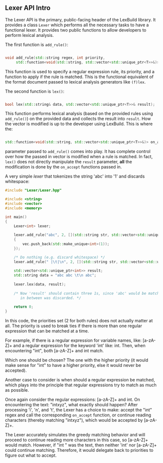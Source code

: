 ## Lexer API Intro

The Lexer API is the primary, public-facing header of the LexBuild library. It provides a class `Lexer` which performs all the necessary
tasks to have a functional lexer. It provides two public functions to allow developers to perform lexical analysis.

The first function is `add_rule()`:

```cpp

void add_rule(std::string regex, int priority,
	 std::function<void(std::string, std::vector<std::unique_ptr<T>>&)> on_accept);

```
This function is used to specify a regular expression rule, its priority, and a function to apply if the rule is matched. This is the
functional equivalent of the format document passed to lexical analysis generators like `(f)lex`.

The second function is `lex()`:

```cpp

bool lex(std::string& data, std::vector<std::unique_ptr<T>>& result);

```
This function performs lexical analysis (based on the provided rules using `add_rule()`) on the provided data and collects the result into
`result`. How the vector is modified is up to the developer using LexBuild. This is where the:

```cpp

std::function<void(std::string, std::vector<std::unique_ptr<T>>&)> on_accept

```

parameter passed to `add_rule()` comes into play. It has complete control over how the passed in vector is modified when a rule is matched.
In fact, `lex()` does not directly manipulate the `result` parameter, **all** the modification is done by the `on_accept` functions passed 
in.

A very simple *lexer* that tokenizes the string 'abc' into '1' and discards whitespace:

```cpp
#include "Lexer/Lexer.hpp"

#include <string>
#include <vector>
#include <memory>

int main()
{
    Lexer<int> lexer;
    
    lexer.add_rule("abc", 2, [](std::string str, std::vector<std::unique_ptr<int>>& vec) -> void
    {
        vec.push_back(std::make_unique<int>(1));
    });

    /* Do nothing (e.g. discard whitespace) */
    lexer.add_rule(" |\t|\n", 2, [](std::string str, std::vector<std::unique_ptr<int>>& vec) -> void {});
                
    std::vector<std::unique_ptr<int>> result;
    std::string data = "abc abc \t\n abc";
    
    lexer.lex(data, result);
    
    /* Now 'result' should contain three 1s, since 'abc' would be matched three times and all the whitespace
       in between was discarded. */
    
    return 0;
}

```

In this code, the priorities set (2 for both rules) does not actually matter at all. The priority is used to break ties
if there is more than one regular expression that can be matched at a time. 

For example, if there is a regular expression for variable names, like: [a-zA-Z]+ and a regular expression for the keyword
'int' like: int. Then, when encountering "int", both [a-zA-Z]+ and int match. 

Which one should be chosen? The one with the higher priority (it would make sense for "int" to have a higher priority, else it
would never be accepted). 

Another case to consider is when should a regular expression be matched, which plays into the principle that regular expressions
try to match as much as possible. 

Once again consider the regular expressions: [a-zA-Z]+ and int. On encountering the text: "intxyz", what exactly should happen?
After processing 'i', 'n', and 't', the Lexer has a choice to make: accept the "int" regex and call the corresponding `on_accept`
function, or continue reading characters (thereby matching "intxyz"), which would be accepted by [a-zA-Z]+. 

The Lexer accurately simulates the greedy matching behavior and will proceed to continue reading more characters in this case, so
[a-zA-Z]+ would match. However, if "int " was the text, then neither 'int' nor [a-zA-Z]+ could continue matching. Therefore, it
would delegate back to priorities to figure out what to accept. 

